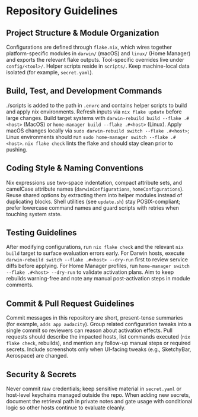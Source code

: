 # Repository Guidelines

## Project Structure & Module Organization

Configurations are defined through `flake.nix`, which wires together platform-specific modules in `darwin/` (macOS) and `linux/` (Home Manager) and exports the relevant flake outputs. Tool-specific overrides live under `config/<tool>/`. Helper scripts reside in `scripts/`. Keep machine-local data isolated (for example, `secret.yaml`).

## Build, Test, and Development Commands

./scripts is added to the path in `.envrc` and contains helper scripts to build and apply nix environments.
Refresh inputs via `nix flake update` before large changes. Build target systems with `darwin-rebuild build --flake .#<host>` (MacOS) or `home-manager build --flake .#<host>` (Linux). Apply macOS changes locally via `sudo darwin-rebuild switch --flake .#<host>`; Linux environments should run `sudo home-manager switch --flake .#<host>`. `nix flake check` lints the flake and should stay clean prior to pushing.

## Coding Style & Naming Conventions

Nix expressions use two-space indentation, compact attribute sets, and camelCase attribute names (`darwinConfigurations`, `homeConfigurations`). Reuse shared options by extracting them into helper modules instead of duplicating blocks. Shell utilities (see `update.sh`) stay POSIX-compliant; prefer lowercase command names and guard scripts with retries when touching system state.

## Testing Guidelines

After modifying configurations, run `nix flake check` and the relevant `nix build` target to surface evaluation errors early. For Darwin hosts, execute `darwin-rebuild switch --flake .#<host> --dry-run` first to review service diffs before applying. For Home Manager profiles, run `home-manager switch --flake .#<host> --dry-run` to validate activation plans. Aim to keep rebuilds warning-free and note any manual post-activation steps in module comments.

## Commit & Pull Request Guidelines

Commit messages in this repository are short, present-tense summaries (for example, `adds app audacity`). Group related configuration tweaks into a single commit so reviewers can reason about activation effects. Pull requests should describe the impacted hosts, list commands executed (`nix flake check`, rebuilds), and mention any follow-up manual steps or required secrets. Include screenshots only when UI-facing tweaks (e.g., SketchyBar, Aerospace) are changed.

## Security & Secrets

Never commit raw credentials; keep sensitive material in `secret.yaml` or host-level keychains managed outside the repo. When adding new secrets, document the retrieval path in private notes and gate usage with conditional logic so other hosts continue to evaluate cleanly.

